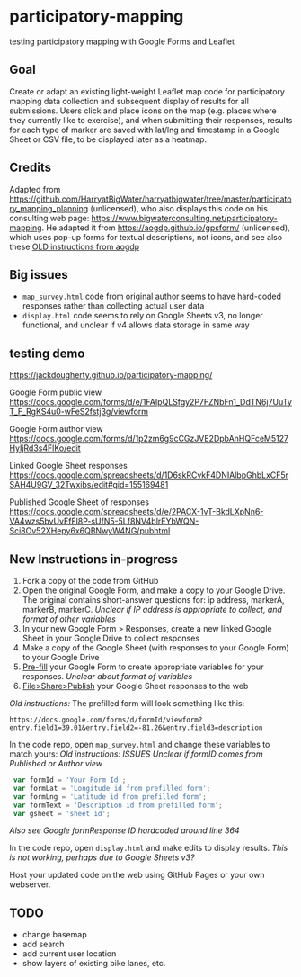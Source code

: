 # participatory-mapping
testing participatory mapping with Google Forms and Leaflet

## Goal
Create or adapt an existing light-weight Leaflet map code for participatory mapping data collection and subsequent display of results for all submissions. Users click and place icons on the map (e.g. places where they currently like to exercise), and when submitting their responses, results for each type of marker are saved with lat/lng and timestamp in a Google Sheet or CSV file, to be displayed later as a heatmap.

## Credits
Adapted from https://github.com/HarryatBigWater/harryatbigwater/tree/master/participatory_mapping_planning (unlicensed), who also displays this code on his consulting web page: https://www.bigwaterconsulting.net/participatory-mapping. He adapted it from https://aogdp.github.io/gpsform/ (unlicensed), which uses pop-up forms for textual descriptions, not icons, and see also these [OLD instructions from aogdp](https://github.com/aogdp/gpsform/blob/gh-pages/README.md)

## Big issues
- `map_survey.html` code from original author seems to have hard-coded responses rather than collecting actual user data
- `display.html` code seems to rely on Google Sheets v3, no longer functional, and unclear if v4 allows data storage in same way

## testing demo
https://jackdougherty.github.io/participatory-mapping/

Google Form public view
https://docs.google.com/forms/d/e/1FAIpQLSfgy2P7FZNbFn1_DdTN6j7UuTyT_F_RgKS4u0-wFeS2fstj3g/viewform

Google Form author view
https://docs.google.com/forms/d/1p2zm6g9cCGzJVE2DpbAnHQFceM5127HyIjRd3s4FlKo/edit

Linked Google Sheet responses
https://docs.google.com/spreadsheets/d/1D6skRCvkF4DNIAlbpGhbLxCF5rSAH4U9GV_32Twxibs/edit#gid=155169481

Published Google Sheet of responses
https://docs.google.com/spreadsheets/d/e/2PACX-1vT-BkdLXpNn6-VA4wzs5bvUvEfFl8P-sUfN5-5Lf8NV4blrEYbWQN-Sci8Ov52XHepy6x6QBNwyW4NG/pubhtml

## New Instructions in-progress
1. Fork a copy of the code from GitHub
2. Open the original Google Form, and make a copy to your Google Drive. The original contains short-answer questions for: ip address, markerA, markerB, markerC. *Unclear if IP address is appropriate to collect, and format of other variables*
3. In your new Google Form > Responses, create a new linked Google Sheet in your Google Drive to collect responses
3. Make a copy of the Google Sheet (with responses to your Google Form) to your Google Drive
4. [Pre-fill](https://support.google.com/docs/answer/160000?hl=en) your Google Form to create appropriate variables for your responses. *Unclear about format of variables*
5. [File>Share>Publish](https://support.google.com/docs/answer/37579?hl=en) your Google Sheet responses to the web


*Old instructions:* The prefilled form will look something like this:
```
https://docs.google.com/forms/d/formId/viewform?entry.field1=39.01&entry.field2=-81.26&entry.field3=description
```
In the code repo, open `map_survey.html` and change these variables to match yours:
*Old instructions:*
*ISSUES*
*Unclear if formID comes from Published or Author view*
```javascript
 var formId = 'Your Form Id';
 var formLat = 'Longitude id from prefilled form';
 var formLng = 'Latitude id from prefilled form';
 var formText = 'Description id from prefilled form';
 var gsheet = 'sheet id';
```
*Also see Google formResponse ID hardcoded around line 364*

In the code repo, open `display.html` and make edits to display results. *This is not working, perhaps due to Google Sheets v3?*

Host your updated code on the web using GitHub Pages or your own webserver.

## TODO
- change basemap
- add search
- add current user location
- show layers of existing bike lanes, etc.
